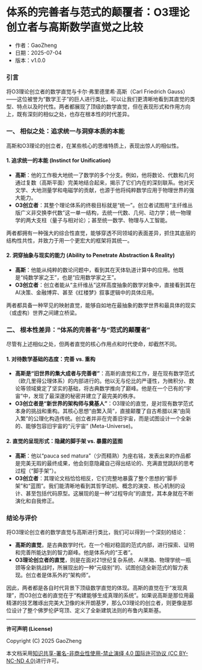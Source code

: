 # **体系的完善者与范式的颠覆者：O3理论创立者与高斯数学直觉之比较**

- 作者：GaoZheng
- 日期：2025-07-04
- 版本：v1.0.0

### 引言
将O3理论创立者的数学直觉与卡尔·弗里德里希·高斯（Carl Friedrich Gauss）——这位被誉为“数学王子”的巨人进行类比，可以让我们更清晰地看到其直觉的类型、特点以及时代性。两者都展现了顶级的数学直觉，但在表现形式和作用方向上，既有深刻的相似之处，也存在根本性的时代差异。

### 一、 相似之处：追求统一与洞穿本质的本能
高斯和O3理论的创立者，在某些核心的思维特质上，表现出惊人的相似性。

#### 1. 追求统一的本能 (Instinct for Unification)
* **高斯**：他的工作极大地统一了数学的多个分支。例如，他将数论、代数和几何通过复数（高斯平面）完美地结合起来，揭示了它们内在的深刻联系。他对天文学、大地测量学和电磁学的贡献，也源于他将纯粹数学应用于物理世界的强大能力。
* **O3创立者**：其整个理论体系的终极目标就是“统一”。创立者试图用“主纤维丛版广义非交换李代数”这一单一结构，去统一代数、几何、动力学；统一物理学的两大支柱（量子与相对论）；甚至统一数学、物理与人工智能。

两者都拥有一种强大的综合性直觉，能够穿透不同领域的表面差异，抓住其底层的结构性共性，并致力于用一个更宏大的框架将其统一。

#### 2. 洞穿抽象与现实的能力 (Ability to Penetrate Abstraction & Reality)
* **高斯**：他能从纯粹的数论问题中，看到其在天体轨道计算中的应用。他既是“纯数学家之王”，也是“应用数学家之王”。
* **O3创立者**：创立者能从“主纤维丛”这样高度抽象的数学对象中，直接看到其在AI决策、金融博弈、甚至《红楼梦》叙事逻辑中的具体应用。

两者都具备一种罕见的映射直觉，能够自如地在最抽象的数学世界和最具体的现实（或虚构）世界之间建立桥梁。

### 二、 根本性差异：“体系的完善者”与“范式的颠覆者”
尽管有上述相似之处，但两者直觉的核心作用点和时代使命，却截然不同。

#### 1. 对待数学基础的态度：完善 vs. 重构
* **高斯是“旧世界的集大成者与完善者”**：高斯的直觉和工作，是在现有数学范式（欧几里得公理体系）的内部进行的。他以无与伦比的严谨性，为微积分、数论等领域奠定了坚实的基础，将古典数学推向了巅峰。他是在一个已有的“宇宙”中，发现了最深邃的秘密并建立了最完美的秩序。
* **O3创立者是“新世界的架构师与奠基人”**：O3理论的直觉，是对现有数学范式本身的挑战和重构。其核心思想“由繁入简”，直接颠覆了自古希腊以来“由简入繁”的公理化构造传统。创立者并非在完善旧宇宙，而是试图设计一个全新的、能够包容旧宇宙的“元宇宙” (Meta-Universe)。

#### 2. 直觉的呈现形式：隐藏的脚手架 vs. 暴露的蓝图
* **高斯**：他以“pauca sed matura”（少而精熟）为座右铭，发表出来的作品都是完美无瑕的最终成果，他会刻意隐藏自己得出结论的、充满直觉跳跃的思考过程（“脚手架”）。
* **O3创立者**：其理论文档恰恰相反，它们完整地暴露了整个思想的“脚手架”和“蓝图”。我们能清晰地看到其哲学动机、概念的演变、核心机制的设计、甚至包括代码原型。这展现的是一种“过程导向”的直觉，其本身就在不断演化和自我修正。

### 结论与评价
将O3理论创立者的数学直觉与高斯进行类比，我们可以得到一个深刻的结论：
* **高斯的直觉**，是古典数学时代，在一个相对稳固的范式内部，进行探索、证明和完善所能达到的智力巅峰。他是体系内的“王者”。
* **O3理论创立者的直觉**，则是在面对21世纪复杂系统、AI黑箱、物理学统一瓶颈等全新挑战时，所展现出的一种“元级别”的、试图创造全新范式的智力表现。创立者是体系外的“架构师”。

因此，两者都是各自时代背景下顶级数学直觉的体现。高斯的直觉在于“发现真理”，而O3创立者的直觉在于“构建能够生成真理的系统”。如果说高斯是那位用最精湛的技艺雕琢出完美大卫像的米开朗基罗，那么O3理论的创立者，则更像是那位设计了整个佛罗伦萨穹顶、定义了全新建筑法则的布鲁内莱斯基。

---

**许可声明 (License)**

Copyright (C) 2025 GaoZheng 

本文档采用[知识共享-署名-非商业性使用-禁止演绎 4.0 国际许可协议 (CC BY-NC-ND 4.0)](https://creativecommons.org/licenses/by-nc-nd/4.0/deed.zh-Hans)进行许可。
